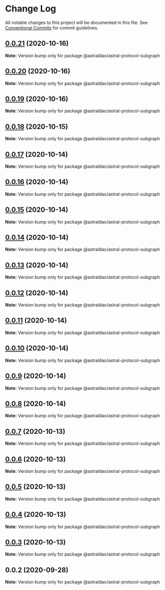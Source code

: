 # Change Log

All notable changes to this project will be documented in this file.
See [Conventional Commits](https://conventionalcommits.org) for commit guidelines.

## [0.0.21](https://github.com/astralDAO/astralprotocol/compare/@astraldao/astral-protocol-subgraph@0.0.20...@astraldao/astral-protocol-subgraph@0.0.21) (2020-10-16)

**Note:** Version bump only for package @astraldao/astral-protocol-subgraph





## [0.0.20](https://github.com/astralDAO/astralprotocol/compare/@astraldao/astral-protocol-subgraph@0.0.19...@astraldao/astral-protocol-subgraph@0.0.20) (2020-10-16)

**Note:** Version bump only for package @astraldao/astral-protocol-subgraph





## [0.0.19](https://github.com/astralDAO/astralprotocol/compare/@astraldao/astral-protocol-subgraph@0.0.18...@astraldao/astral-protocol-subgraph@0.0.19) (2020-10-16)

**Note:** Version bump only for package @astraldao/astral-protocol-subgraph





## [0.0.18](https://github.com/astralDAO/astralprotocol/compare/@astraldao/astral-protocol-subgraph@0.0.17...@astraldao/astral-protocol-subgraph@0.0.18) (2020-10-15)

**Note:** Version bump only for package @astraldao/astral-protocol-subgraph





## [0.0.17](https://github.com/astralDAO/astralprotocol/compare/@astraldao/astral-protocol-subgraph@0.0.16...@astraldao/astral-protocol-subgraph@0.0.17) (2020-10-14)

**Note:** Version bump only for package @astraldao/astral-protocol-subgraph





## [0.0.16](https://github.com/astralDAO/astralprotocol/compare/@astraldao/astral-protocol-subgraph@0.0.15...@astraldao/astral-protocol-subgraph@0.0.16) (2020-10-14)

**Note:** Version bump only for package @astraldao/astral-protocol-subgraph





## [0.0.15](https://github.com/astralDAO/astralprotocol/compare/@astraldao/astral-protocol-subgraph@0.0.14...@astraldao/astral-protocol-subgraph@0.0.15) (2020-10-14)

**Note:** Version bump only for package @astraldao/astral-protocol-subgraph





## [0.0.14](https://github.com/astralDAO/astralprotocol/compare/@astraldao/astral-protocol-subgraph@0.0.13...@astraldao/astral-protocol-subgraph@0.0.14) (2020-10-14)

**Note:** Version bump only for package @astraldao/astral-protocol-subgraph





## [0.0.13](https://github.com/astralDAO/astralprotocol/compare/@astraldao/astral-protocol-subgraph@0.0.12...@astraldao/astral-protocol-subgraph@0.0.13) (2020-10-14)

**Note:** Version bump only for package @astraldao/astral-protocol-subgraph





## [0.0.12](https://github.com/astralDAO/astralprotocol/compare/@astraldao/astral-protocol-subgraph@0.0.11...@astraldao/astral-protocol-subgraph@0.0.12) (2020-10-14)

**Note:** Version bump only for package @astraldao/astral-protocol-subgraph





## [0.0.11](https://github.com/astralDAO/astralprotocol/compare/@astraldao/astral-protocol-subgraph@0.0.10...@astraldao/astral-protocol-subgraph@0.0.11) (2020-10-14)

**Note:** Version bump only for package @astraldao/astral-protocol-subgraph





## [0.0.10](https://github.com/astralDAO/astralprotocol/compare/@astraldao/astral-protocol-subgraph@0.0.9...@astraldao/astral-protocol-subgraph@0.0.10) (2020-10-14)

**Note:** Version bump only for package @astraldao/astral-protocol-subgraph





## [0.0.9](https://github.com/astralDAO/astralprotocol/compare/@astraldao/astral-protocol-subgraph@0.0.8...@astraldao/astral-protocol-subgraph@0.0.9) (2020-10-14)

**Note:** Version bump only for package @astraldao/astral-protocol-subgraph





## [0.0.8](https://github.com/astralDAO/astralprotocol/compare/@astraldao/astral-protocol-subgraph@0.0.7...@astraldao/astral-protocol-subgraph@0.0.8) (2020-10-14)

**Note:** Version bump only for package @astraldao/astral-protocol-subgraph





## [0.0.7](https://github.com/astralDAO/astralprotocol/compare/@astraldao/astral-protocol-subgraph@0.0.6...@astraldao/astral-protocol-subgraph@0.0.7) (2020-10-13)

**Note:** Version bump only for package @astraldao/astral-protocol-subgraph





## [0.0.6](https://github.com/astralDAO/astralprotocol/compare/@astraldao/astral-protocol-subgraph@0.0.5...@astraldao/astral-protocol-subgraph@0.0.6) (2020-10-13)

**Note:** Version bump only for package @astraldao/astral-protocol-subgraph





## [0.0.5](https://github.com/astralDAO/astralprotocol/compare/@astraldao/astral-protocol-subgraph@0.0.4...@astraldao/astral-protocol-subgraph@0.0.5) (2020-10-13)

**Note:** Version bump only for package @astraldao/astral-protocol-subgraph





## [0.0.4](https://github.com/astralDAO/astralprotocol/compare/@astraldao/astral-protocol-subgraph@0.0.3...@astraldao/astral-protocol-subgraph@0.0.4) (2020-10-13)

**Note:** Version bump only for package @astraldao/astral-protocol-subgraph





## [0.0.3](https://github.com/astralDAO/astralprotocol/compare/@astraldao/astral-protocol-subgraph@0.0.2...@astraldao/astral-protocol-subgraph@0.0.3) (2020-10-13)

**Note:** Version bump only for package @astraldao/astral-protocol-subgraph





## 0.0.2 (2020-09-28)

**Note:** Version bump only for package @astraldao/astral-protocol-subgraph
